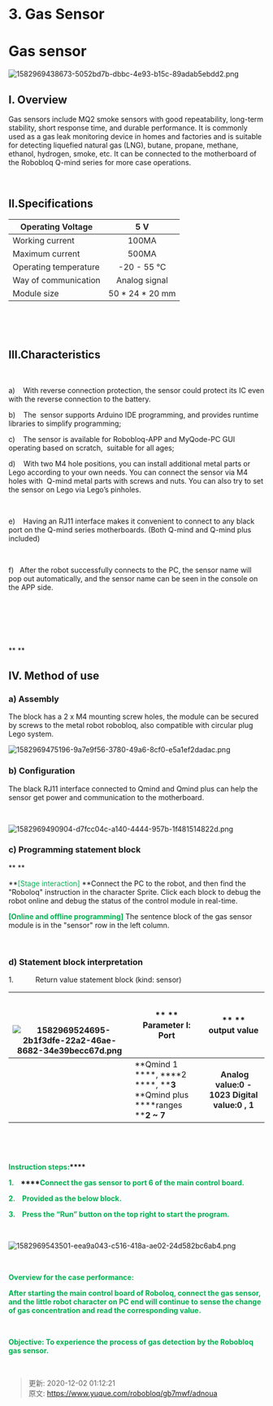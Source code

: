 # 3. Gas Sensor 

# Gas sensor
![1582969438673-5052bd7b-dbbc-4e93-b15c-89adab5ebdd2.png](./img/M12AzhBw_UHsCOZh/1582969438673-5052bd7b-dbbc-4e93-b15c-89adab5ebdd2-940167.png)

## I. Overview             
Gas sensors include MQ2 smoke sensors with good repeatability, long-term stability, short response time, and durable performance. It is commonly used as a gas leak monitoring device in homes and factories and is suitable for detecting liquefied natural gas (LNG), butane, propane, methane, ethanol, hydrogen, smoke, etc. It can be connected to the motherboard of the Robobloq Q-mind series for more case operations. 

 

## Ⅱ.Specifications             
| <font style="color:#262626;">Operating   Voltage</font> | <font style="color:#262626;">5   V</font> |
| --- | :---: |
| <font style="color:#262626;">Working current</font> | <font style="color:#262626;">100MA</font> |
| <font style="color:#262626;">Maximum current</font> | <font style="color:#262626;">500MA</font> |
| <font style="color:#262626;">Operating temperature</font> | <font style="color:#262626;">-20 - </font><font style="color:#262626;">55 ℃</font> |
| <font style="color:#262626;">Way of communication</font> | <font style="color:#262626;">Analog   signal</font> |
| <font style="color:#262626;">Module size</font> | <font style="color:#262626;">50 * 24 * 20 mm</font> |


 

 

## Ⅲ.Characteristics
 

a)    With reverse connection protection, the sensor could protect its IC even with the reverse connection to the battery.

b)    The  sensor supports Arduino IDE programming, and provides runtime libraries to simplify programming;

c)    The sensor is available for Robobloq-APP and MyQode-PC GUI operating based on scratch,  suitable for all ages;

d)    With two M4 hole positions, you can install additional metal parts or Lego according to your own needs. You can connect the sensor via M4 holes with  Q-mind metal parts with screws and nuts. You can also try to set the sensor on Lego via Lego’s pinholes.     

 

e)    Having an RJ11 interface makes it convenient to connect to any black port on the Q-mind series motherboards. (Both Q-mind and Q-mind plus included)

 

f)   After the robot successfully connects to the PC, the sensor name will pop out automatically, and the sensor name can be seen in the console on the APP side.

 

 

 

** **

## Ⅳ. Method of use
### a) Assembly
The block has a 2 x M4 mounting screw holes, the module can be secured by screws to the metal robot robobloq, also compatible with circular plug Lego system.

![1582969475196-9a7e9f56-3780-49a6-8cf0-e5a1ef2dadac.png](./img/M12AzhBw_UHsCOZh/1582969475196-9a7e9f56-3780-49a6-8cf0-e5a1ef2dadac-661607.png)

### b) Configuration 
The black RJ11 interface connected to Qmind and Qmind plus can help the sensor get power and communication to the motherboard.

 

![1582969490904-d7fcc04c-a140-4444-957b-1f481514822d.png](./img/M12AzhBw_UHsCOZh/1582969490904-d7fcc04c-a140-4444-957b-1f481514822d-354947.png)

### c) Programming statement block     
** **

**<font style="color:#00B050;">[Stage interaction] </font>**Connect the PC to the robot, and then find the "Roboloq" instruction in the character Sprite. Click each block to debug the robot online and debug the status of the control module in real-time.

**<font style="color:#00B050;">[Online and offline programming]</font>** The sentence block of the gas sensor module is in the "sensor" row in the left column.

 

### d) Statement block interpretation     
1.           Return value statement block (kind: sensor)

| <br/><br/><br/>![1582969524695-2b1f3dfe-22a2-46ae-8682-34e39becc67d.png](./img/M12AzhBw_UHsCOZh/1582969524695-2b1f3dfe-22a2-46ae-8682-34e39becc67d-483565.png)<br/> | ** **<br/>**Parameter ****Ⅰ****: Port** | ** **<br/>**output value** |
| :---: | --- | :---: |
| | **Qmind   1 ****, ****2 ****, ****3**<br/>**Qmind   plus ****ranges ****2 ~ 7** | **<font style="color:#262626;"> </font>****<font style="color:#262626;">Analog value:0 - 1023   </font>****<font style="color:#262626;">Digital value:0 , 1</font>** |


**<font style="color:red;"> </font>**

**<font style="color:red;"> </font>**

**<font style="color:#00B050;">Instruction steps:</font>****<font style="color:red;">  </font>**

**<font style="color:#00B050;">1.    </font>****<font style="color:#00B050;">Connect the gas sensor to port 6 of the main control board.</font>**

**<font style="color:#00B050;">2.  </font>****<font style="color:#00B050;">  </font>****<font style="color:#00B050;">Provided as the below block.</font>**

**<font style="color:#00B050;">3.  </font>****<font style="color:#00B050;">  </font>****<font style="color:#00B050;">Press the “Run” button on the top right to start the program.</font>**

 

![1582969543501-eea9a043-c516-418a-ae02-24d582bc6ab4.png](./img/M12AzhBw_UHsCOZh/1582969543501-eea9a043-c516-418a-ae02-24d582bc6ab4-081014.png)

 

**<font style="color:#00B050;">Overview for the case performance:</font>**

**<font style="color:#00B050;">After starting the main control board of Roboloq, connect the gas sensor, and the little robot character on PC end will continue to sense the change of gas concentration and read the corresponding value.</font>**

 

**<font style="color:#00B050;">Objective: To experience the process of gas detection by the Robobloq gas sensor.</font>**

 





> 更新: 2020-12-02 01:12:21  
> 原文: <https://www.yuque.com/robobloq/gb7mwf/adnoua>